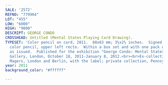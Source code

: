 ```yaml
---
SALE: '2572'
REFNO: "779964"
LOT: "455"
LOW: "6000"
HIGH: "9000"
DESCRIPT: GEORGE CONDO
CROSSHEAD: Untitled (Mental States Playing Card Drawing).
TYPESET: 'Color pencil on card, 2011.  88x63 mm; 3½x2½ inches.  Signed and dated in
  color pencil, upper left recto.  Within a box set and with one pack of playing cards,
  as issued.  Published for the exhibition "George Condo: Mental States" at Hayward
  Gallery, London, October 18, 2011-January 8, 2012.<br><br>Ex-collection Sprueth
  Magers, London and Berlin, with the label; private collection, Pennsylvania.'
year: 2011
background_color: "#ffffff"

---
```


